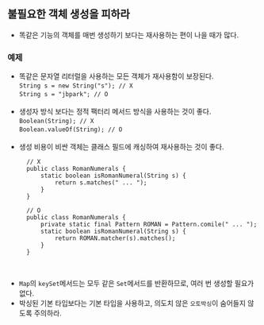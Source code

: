 ## 불필요한 객체 생성을 피하라
* 똑같은 기능의 객체를 매번 생성하기 보다는 재사용하는 편이 나을 때가 많다.

### 예제
* 똑같은 문자열 리터럴을 사용하는 모든 객체가 재사용함이 보장된다.  
  ```String s = new String("s"); // X ```  
  ```String s = "jbpark"; // O```  
&nbsp;
* 생성자 방식 보다는 정적 팩터리 메서드 방식을 사용하는 것이 좋다.  
  ```Boolean(String); // X```  
  ```Boolean.valueOf(String); // O```  
&nbsp;
* 생성 비용이 비싼 객체는 클래스 필드에 캐싱하여 재사용하는 것이 좋다.  
  ```
    // X
    public class RomanNumerals {
        static boolean isRomanNumeral(String s) {
            return s.matches(" ... "); 
        }
    }
    
    // O
    public class RomanNumerals {
        private static final Pattern ROMAN = Pattern.comile(" ... ");
        static boolean isRomanNumeral(String s) {
            return ROMAN.matcher(s).matches(); 
        }
    }
  ```  
&nbsp;
* `Map`의 `keySet`메서드는 모두 같은 `Set`메서드를 반환하므로, 여러 번 생성할 필요가 없다.
* 박싱된 기본 타입보다는 기본 타입을 사용하고, 의도치 않은 `오토박싱`이 숨어들지 않도록 주의하라.

